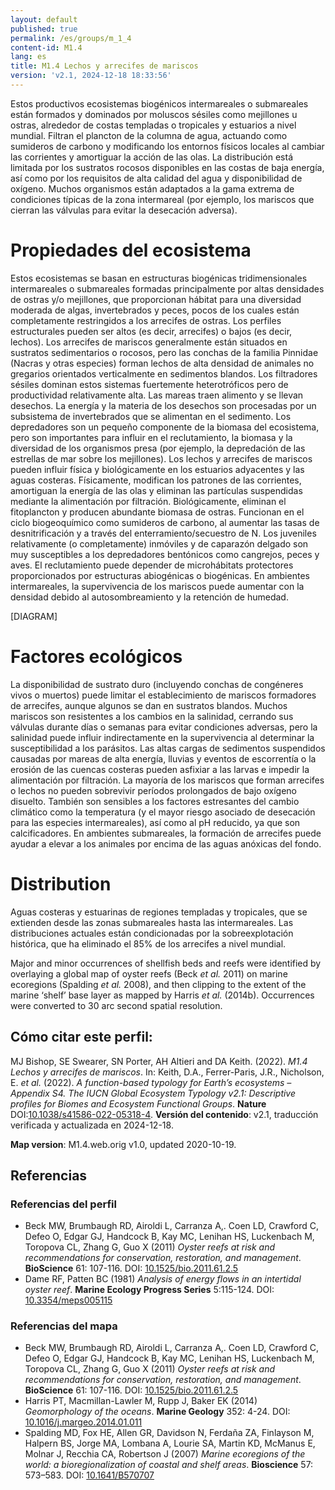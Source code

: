 ```yaml
---
layout: default
published: true
permalink: /es/groups/m_1_4
content-id: M1.4
lang: es
title: M1.4 Lechos y arrecifes de mariscos
version: 'v2.1, 2024-12-18 18:33:56'
---
```


Estos productivos ecosistemas biogénicos intermareales o submareales están formados y dominados por moluscos sésiles como mejillones u ostras, alrededor de costas templadas o tropicales y estuarios a nivel mundial. Filtran el plancton de la columna de agua, actuando como sumideros de carbono y modificando los entornos físicos locales al cambiar las corrientes y amortiguar la acción de las olas. La distribución está limitada por los sustratos rocosos disponibles en las costas de baja energía, así como por los requisitos de alta calidad del agua y disponibilidad de oxígeno. Muchos organismos están adaptados a la gama extrema de condiciones típicas de la zona intermareal (por ejemplo, los mariscos que cierran las válvulas para evitar la desecación adversa).

# Propiedades del ecosistema
 
Estos ecosistemas se basan en estructuras biogénicas tridimensionales intermareales o submareales formadas principalmente por altas densidades de ostras y/o mejillones, que proporcionan hábitat para una diversidad moderada de algas, invertebrados y peces, pocos de los cuales están completamente restringidos a los arrecifes de ostras. Los perfiles estructurales pueden ser altos (es decir, arrecifes) o bajos (es decir, lechos). Los arrecifes de mariscos generalmente están situados en sustratos sedimentarios o rocosos, pero las conchas de la familia Pinnidae (Nacras y otras especies) forman lechos de alta densidad de animales no gregarios orientados verticalmente en sedimentos blandos. Los filtradores sésiles dominan estos sistemas fuertemente heterotróficos pero de productividad relativamente alta. Las mareas traen alimento y se llevan desechos. La energía y la materia de los desechos son procesadas por un subsistema de invertebrados que se alimentan en el sedimento. Los depredadores son un pequeño componente de la biomasa del ecosistema, pero son importantes para influir en el reclutamiento, la biomasa y la diversidad de los organismos presa (por ejemplo, la depredación de las estrellas de mar sobre los mejillones). Los lechos y arrecifes de mariscos pueden influir física y biológicamente en los estuarios adyacentes y las aguas costeras. Físicamente, modifican los patrones de las corrientes, amortiguan la energía de las olas y eliminan las partículas suspendidas mediante la alimentación por filtración. Biológicamente, eliminan el fitoplancton y producen abundante biomasa de ostras. Funcionan en el ciclo biogeoquímico como sumideros de carbono, al aumentar las tasas de desnitrificación y a través del enterramiento/secuestro de N. Los juveniles relativamente (o completamente) inmóviles y de caparazón delgado son muy susceptibles a los depredadores bentónicos como cangrejos, peces y aves. El reclutamiento puede depender de microhábitats protectores proporcionados por estructuras abiogénicas o biogénicas. En ambientes intermareales, la supervivencia de los mariscos puede aumentar con la densidad debido al autosombreamiento y la retención de humedad.

[DIAGRAM]

# Factores ecológicos
 
La disponibilidad de sustrato duro (incluyendo conchas de congéneres vivos o muertos) puede limitar el establecimiento de mariscos formadores de arrecifes, aunque algunos se dan en sustratos blandos. Muchos mariscos son resistentes a los cambios en la salinidad, cerrando sus válvulas durante días o semanas para evitar condiciones adversas, pero la salinidad puede influir indirectamente en la supervivencia al determinar la susceptibilidad a los parásitos. Las altas cargas de sedimentos suspendidos causadas por mareas de alta energía, lluvias y eventos de escorrentía o la erosión de las cuencas costeras pueden asfixiar a las larvas e impedir la alimentación por filtración. La mayoría de los mariscos que forman arrecifes o lechos no pueden sobrevivir períodos prolongados de bajo oxígeno disuelto. También son sensibles a los factores estresantes del cambio climático como la temperatura (y el mayor riesgo asociado de desecación para las especies intermareales), así como al pH reducido, ya que son calcificadores. En ambientes submareales, la formación de arrecifes puede ayudar a elevar a los animales por encima de las aguas anóxicas del fondo.
 
# Distribution
 
Aguas costeras y estuarinas de regiones templadas y tropicales, que se extienden desde las zonas submareales hasta las intermareales. Las distribuciones actuales están condicionadas por la sobreexplotación histórica, que ha eliminado el 85% de los arrecifes a nivel mundial.

Major and minor occurrences of shellfish beds and reefs were identified by overlaying a global map of oyster reefs (Beck _et al._ 2011) on marine ecoregions (Spalding _et al._ 2008), and then clipping to the extent of the marine ‘shelf’ base layer as mapped by Harris _et al._ (2014b). Occurrences were converted to 30 arc second spatial resolution.

## Cómo citar este perfil:

MJ Bishop, SE Swearer, SN Porter, AH Altieri and DA Keith. (2022). *M1.4 Lechos y arrecifes de mariscos*. In: Keith, D.A., Ferrer-Paris, J.R., Nicholson, E. *et al.* (2022). *A function-based typology for Earth’s ecosystems – Appendix S4. The IUCN Global Ecosystem Typology v2.1: Descriptive profiles for Biomes and Ecosystem Functional Groups*. **Nature** DOI:[10.1038/s41586-022-05318-4](https://doi.org/10.1038/s41586-022-05318-4).
**Versión del contenido**: v2.1, traducción verificada y actualizada en 2024-12-18.

**Map version**: M1.4.web.orig v1.0, updated 2020-10-19.

## Referencias

### Referencias del perfil
* Beck MW, Brumbaugh RD, Airoldi L, Carranza A,. Coen LD, Crawford C, Defeo O, Edgar GJ, Handcock B, Kay MC, Lenihan HS, Luckenbach M, Toropova CL, Zhang G, Guo X  (2011) *Oyster reefs at risk and recommendations for conservation, restoration, and management*. **BioScience** 61: 107-116. DOI: [10.1525/bio.2011.61.2.5](http://doi.org/10.1525/bio.2011.61.2.5)
* Dame RF, Patten BC  (1981) *Analysis of energy flows in an intertidal oyster reef*. **Marine Ecology Progress Series** 5:115-124. DOI: [10.3354/meps005115 ](http://doi.org/10.3354/meps005115 )

### Referencias del mapa
* Beck MW, Brumbaugh RD, Airoldi L, Carranza A,. Coen LD, Crawford C, Defeo O, Edgar GJ, Handcock B, Kay MC, Lenihan HS, Luckenbach M, Toropova CL, Zhang G, Guo X  (2011) *Oyster reefs at risk and recommendations for conservation, restoration, and management*. **BioScience** 61: 107-116. DOI: [10.1525/bio.2011.61.2.5](http://doi.org/10.1525/bio.2011.61.2.5)
* Harris PT, Macmillan-Lawler M, Rupp J, Baker EK  (2014) *Geomorphology of the oceans*. **Marine Geology** 352: 4-24. DOI: [10.1016/j.margeo.2014.01.011](http://doi.org/10.1016/j.margeo.2014.01.011)
* Spalding MD, Fox HE, Allen GR, Davidson N, Ferdaña ZA, Finlayson M, Halpern BS, Jorge MA, Lombana A, Lourie SA, Martin KD, McManus E, Molnar J, Recchia CA, Robertson J  (2007) *Marine ecoregions of the world: a bioregionalization of coastal and shelf areas*. **Bioscience** 57: 573–583. DOI: [10.1641/B570707](http://doi.org/10.1641/B570707)
